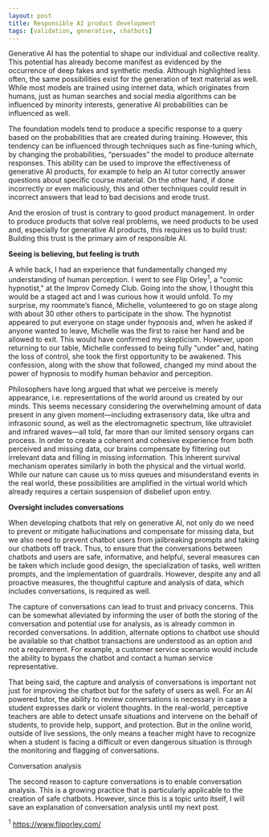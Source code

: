 ```yaml
---
layout: post
title: Responsible AI product development
tags: [validation, generative, chatbots]
---
```


Generative AI has the potential to shape our individual and collective reality.  This potential has already become manifest as evidenced by the occurrence of deep fakes and synthetic media.  Although highlighted less often, the same possibilities exist for the generation of text material as well.  While most models are trained using internet data, which originates from humans, just as human searches and social media algorithms can be influenced by minority interests, generative AI probabilities can be influenced as well.  

The foundation models tend to produce a specific response to a query based on the probabilities that are created during training.  However, this tendency can be influenced through techniques such as fine-tuning which, by changing the probabilities, “persuades” the model to produce alternate responses.  This ability can be used to improve the effectiveness of generative AI products, for example to help an AI tutor correctly answer questions about specific course material.  On the other hand, if done incorrectly or even maliciously, this and other techniques could result in incorrect answers that lead to bad decisions and erode trust.  

And the erosion of trust is contrary to good product management.  In order to produce products that solve real problems, we need products to be used and, especially for generative AI products, this requires us to build trust:  Building this trust is the primary aim of responsible AI.

**Seeing is believing, but feeling is truth**

A while back, I had an experience that fundamentally changed my understanding of human perception. I went to see Flip Orley<sup>1</sup>, a "comic hypnotist," at the Improv Comedy Club.  Going into the show, I thought this would be a staged act and I was curious how it would unfold.  To my surprise, my roommate’s fiancé, Michelle, volunteered to go on stage along with about 30 other others to participate in the show.  The hypnotist appeared to put everyone on stage under hypnosis and, when he asked if anyone wanted to leave, Michelle was the first to raise her hand and be allowed to exit.  This would have confirmed my skepticism.  However, upon returning to our table, Michelle confessed to being fully “under” and, hating the loss of control, she took the first opportunity to be awakened.  This confession, along with the show that followed, changed my mind about the power of hypnosis to modify human behavior and perception.               

Philosophers have long argued that what we perceive is merely appearance, i.e. representations of the world around us created by our minds.  This seems necessary considering the overwhelming amount of data present in any given moment—including extrasensory data, like ultra and infrasonic sound, as well as the electromagnetic spectrum, like ultraviolet and infrared waves—all told, far more than our limited sensory organs can process.  In order to create a coherent and cohesive experience from both perceived and missing data, our brains compensate by filtering out irrelevant data and filling in missing information.  This inherent survival mechanism operates similarly in both the physical and the virtual world.  While our nature can cause us to miss queues and misunderstand events in the real world, these possibilities are amplified in the virtual world which already requires a certain suspension of disbelief upon entry.

**Oversight includes conversations**

When developing chatbots that rely on generative AI, not only do we need to prevent or mitigate hallucinations and compensate for missing data, but we also need to prevent chatbot users from jailbreaking prompts and taking our chatbots off track.  Thus, to ensure that the conversations between chatbots and users are safe, informative, and helpful, several measures can be taken which include good design, the specialization of tasks, well written prompts, and the implementation of guardrails.  However, despite any and all proactive measures, the thoughtful capture and analysis of data, which includes conversations, is required as well.

The capture of conversations can lead to trust and privacy concerns.  This can be somewhat alleviated by informing the user of both the storing of the conversation and potential use for analysis, as is already common in recorded conversations.  In addition, alternate options to chatbot use should be available so that chatbot transactions are understood as an option and not a requirement.  For example, a customer service scenario would include the ability to bypass the chatbot and contact a human service representative.

That being said, the capture and analysis of conversations is important not just for improving the chatbot but for the safety of users as well.  For an AI powered tutor, the ability to review conversations is necessary in case a student expresses dark or violent thoughts.  In the real-world, perceptive teachers are able to detect unsafe situations and intervene on the behalf of students, to provide help, support, and protection.  But in the online world, outside of live sessions, the only means a teacher might have to recognize when a student is facing a difficult or even dangerous situation is through the monitoring and flagging of conversations.

Conversation analysis

The second reason to capture conversations is to enable conversation analysis.  This is a growing practice that is particularly applicable to the creation of safe chatbots.  However, since this is a topic unto itself, I will save an explanation of conversation analysis until my next post.

<sup>1</sup> https://www.fliporley.com/
